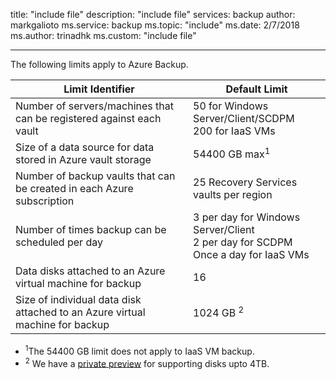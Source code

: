 title: "include file"
description: "include file"
services: backup
author: markgalioto
ms.service: backup
ms.topic: "include"
ms.date: 2/7/2018
ms.author: trinadhk
ms.custom: "include file"
  
 ---- 
The following limits apply to Azure Backup.

| Limit Identifier | Default Limit |
| --- | --- |
| Number of servers/machines that can be registered against each vault |50 for Windows Server/Client/SCDPM <br/> 200 for IaaS VMs |
| Size of a data source for data stored in Azure vault storage |54400 GB max<sup>1</sup> |
| Number of backup vaults that can be created in each Azure subscription |25 Recovery Services vaults per region |
| Number of times backup can be scheduled per day |3 per day for Windows Server/Client <br/> 2 per day for SCDPM <br/> Once a day for IaaS VMs |
| Data disks attached to an Azure virtual machine for backup |16 |
| Size of individual data disk attached to an Azure virtual machine for backup| 1024 GB <sup>2</sup>|

* <sup>1</sup>The 54400 GB limit does not apply to IaaS VM backup.
* <sup>2</sup> We have a [private preview](https://gallery.technet.microsoft.com/Instant-recovery-point-and-25fe398a?redir=0) for supporting disks upto 4TB. 

